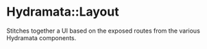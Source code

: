 # Hydramata::Layout

Stitches together a UI based on the exposed routes from the various Hydramata components.